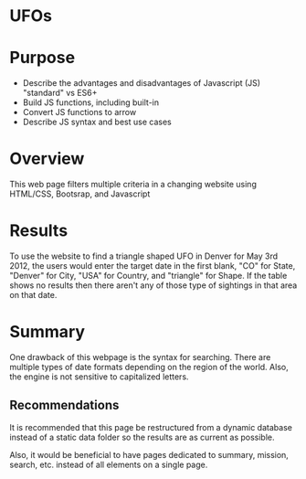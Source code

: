 # UFOs

# Purpose
* Describe the advantages and disadvantages of Javascript (JS) "standard" vs ES6+
* Build JS functions, including built-in
* Convert JS functions to arrow
* Describe JS syntax and best use cases
# Overview
This web page filters multiple criteria in a changing website using HTML/CSS, Bootsrap, and Javascript

# Results

To use the website to find a triangle shaped UFO in Denver for May 3rd 2012, the users would enter the target date in the first blank, "CO" for State, "Denver" for City, "USA" for Country, and "triangle" for Shape. If the table shows no results then there aren't any of those type of sightings in that area on that date. 

# Summary 

One drawback of this webpage is the syntax for searching. There are multiple types of date formats depending on the region of the world. Also, the engine is not sensitive to capitalized letters. 

## Recommendations

It is recommended that this page be restructured from a dynamic database instead of a static data folder so the results are as current as possible.

Also, it would be beneficial to have pages dedicated to summary, mission, search, etc. instead of all elements on a single page. 